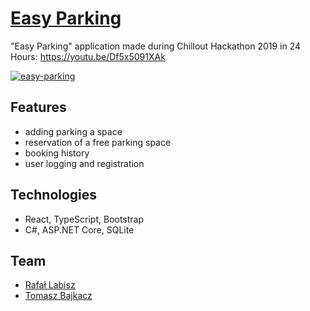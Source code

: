 # [Easy Parking](https://youtu.be/Df5x5091XAk)
 
"Easy Parking" application made during Chillout Hackathon 2019 in 24 Hours: https://youtu.be/Df5x5091XAk

[![easy-parking](https://img.youtube.com/vi/Df5x5091XAk/0.jpg)](https://youtu.be/Df5x5091XAk)

## Features
- adding parking a space
- reservation of a free parking space
- booking history
- user logging and registration

## Technologies
- React, TypeScript, Bootstrap
- C#, ASP.NET Core, SQLite 

## Team
- [Rafał Labisz](https://github.com/rafallabisz)
- [Tomasz Bajkacz](https://github.com/tbajkacz) 
